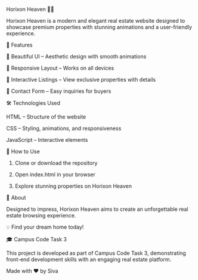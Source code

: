 Horixon Heaven 🏡✨

Horixon Heaven is a modern and elegant real estate website designed to showcase premium properties with stunning animations and a user-friendly experience.

🚀 Features

🔹 Beautiful UI – Aesthetic design with smooth animations

🔹 Responsive Layout – Works on all devices

🔹 Interactive Listings – View exclusive properties with details

🔹 Contact Form – Easy inquiries for buyers


🛠 Technologies Used

HTML – Structure of the website

CSS – Styling, animations, and responsiveness

JavaScript – Interactive elements


📌 How to Use

1. Clone or download the repository


2. Open index.html in your browser


3. Explore stunning properties on Horixon Heaven



🎯 About

Designed to impress, Horixon Heaven aims to create an unforgettable real estate browsing experience.

💡 Find your dream home today!

🎓 Campus Code Task 3

This project is developed as part of Campus Code Task 3, demonstrating front-end development skills with an engaging real estate platform.

Made with ❤️ by Siva
